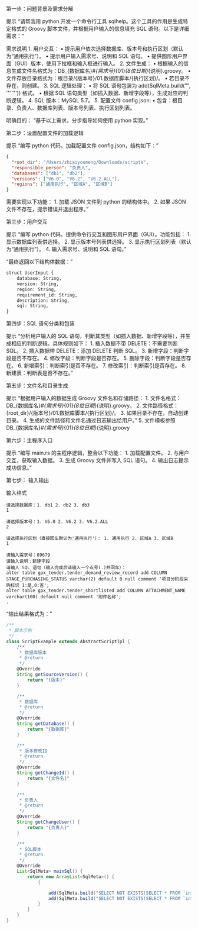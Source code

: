 第一步：问题背景及需求分解

提示
“请帮我用 python 开发一个命令行工具 sqlhelp。这个工具的作用是生成特定格式的 Groovy 脚本文件，并根据用户输入的信息填充 SQL 语句。以下是详细需求：”

需求说明
	1.	用户交互：
	•	提示用户依次选择数据库、版本号和执行区划（默认为“通用执行”）。
	•	提示用户输入需求号、说明和 SQL 语句。
	•	提供图形用户界面（GUI）版本，使用下拉框和输入框进行输入。
	2.	文件生成：
	•	根据输入的信息生成文件名格式为：DB_{数据库名}_#{需求号}_{01}_{8位日期}_{说明}.groovy。
	•	文件存放目录格式为：根目录/{版本号}/01.数据库脚本/{执行区划}/。
	•	若目录不存在，则创建。
	3.	SQL 逻辑处理：
	•	将 SQL 语句包装为 add(SqlMeta.build("", '''  ''')) 格式。
	•	根据 SQL 语句类型（如插入数据、新增字段等），生成对应的判断逻辑。
	4.	SQL 版本：MySQL 5.7。
	5.	配置文件 config.json:
	•	包含：根目录、负责人、数据库列表、版本号列表、执行区划列表。

明确目的：
“基于以上需求，分步指导如何使用 python 实现。”

第二步：设置配置文件的加载逻辑

提示
“编写 python 代码，加载配置文件 config.json，结构如下：”

```json
{
  "root_dir": "/Users/zhiaiyoumeng/Downloads/scripts",
  "responsible_person": "负责人",
  "databases": ["db1", "db2"],
  "versions": ["V6.0", "V6.2", "V6.2.ALL"],
  "regions": ["通用执行", "区域A", "区域B"]
}
```

需要实现以下功能：
	1.	加载 JSON 文件到 python 的结构体中。
	2.	如果 JSON 文件不存在，提示错误并退出程序。”

第三步：用户交互

提示
“编写 python 代码，提供命令行交互和图形用户界面（GUI）。功能包括：
	1.	显示数据库列表供选择。
	2.	显示版本号列表供选择。
	3.	显示执行区划列表（默认为“通用执行”）。
	4.	输入需求号、说明和 SQL 语句。”

“最终返回以下结构体数据：”

```python
struct UserInput {
    database: String,
    version: String,
    region: String,
    requirement_id: String,
    description: String,
    sql: String,
}
```

第四步：SQL 语句分类和包装

提示
“分析用户输入的 SQL 语句，判断其类型（如插入数据、新增字段等），并生成相应的判断逻辑。具体规则如下：
	1.	插入数据不带 DELETE：不需要判断 SQL。
	2.	插入数据带 DELETE：添加 DELETE 判断 SQL。
	3.	新增字段：判断字段是否不存在。
	4.	修改字段：判断字段是否存在。
	5.	删除字段：判断字段是否存在。
	6.	新增索引：判断索引是否不存在。
	7.	修改索引：判断索引是否存在。
	8.	新建表：判断表是否不存在。”


第五步：文件名和目录生成

提示
“根据用户输入的数据生成 Groovy 文件名和存储路径：
	1.	文件名格式：DB_{数据库名}_#{需求号}_{01}_{8位日期}_{说明}.groovy。
	2.	文件路径格式：{root_dir}/{版本号}/01.数据库脚本/{执行区划}/。
	3.	如果目录不存在，自动创建目录。
	4.	生成的文件路径和文件名通过日志输出给用户。”
    5.  文件模板参照DB_{数据库名}_#{需求号}_{01}_{8位日期}_{说明}.groovy

第六步：主程序入口

提示
“编写 main.rs 的主程序逻辑，整合以下功能：
	1.	加载配置文件。
	2.	与用户交互，获取输入数据。
	3.	生成 Groovy 文件并写入 SQL 语句。
	4.	输出日志提示成功信息。”

第七步： 输入输出

输入格式

```
请选择数据库：1. db1 2. db2 3. db3
1

请选择版本号：1. V6.0 2. V6.2 3. V6.2.ALL
2

请选择执行区划（直接回车默认为'通用执行'）： 1. 通用执行 2. 区域A 3. 区域B
1

请输入需求号：89679
请输入说明：新建字段
请输入 SQL 语句（输入完成后请输入一个点号(.)并回车）：
alter table gpx_tender.tender_demand_review_record add COLUMN STAGE_PURCHASING_STATUS varchar(2) default 0 null comment '项目分阶段采购标识 1:是,0:否';
alter table gpx_tender.tender_shortlisted add COLUMN ATTACHMENT_NAME varchar(100) default null comment '附件名称';
.

```


“输出结果格式为：”

```groovy
/**
 * 脚本示例
 */
class ScriptExample extends AbstractScriptTpl {
    /**
     * 数据库版本
     * @return
     */
    @Override
    String getSourceVersion() {
        return "{版本}"
    }

    /**
     * 数据库
     * @return
     */
    @Override
    String getDatabase() {
        return "{数据库}"
    }

    /**
     * 版本修改ID
     * @return
     */
    @Override
    String getChangeId() {
        return "{文件名}"
    }

    /**
     * 负责人
     * @return
     */
    @Override
    String getChangeUser() {
        return "{负责人}"
    }

    /**
     * SQL脚本
     * @return
     */
    @Override
    List<SqlMeta> mainSql() {
        return new ArrayList<SqlMeta>() {
            {

                add(SqlMeta.build("SELECT NOT EXISTS(SELECT * FROM `information_schema`.`COLUMNS` WHERE `TABLE_SCHEMA` = 'gpx_tender' AND `TABLE_NAME` = 'tender_demand_review_record' AND `COLUMN_NAME` IN ('STAGE_PURCHASING_STATUS'))", ''' alter table gpx_tender.tender_demand_review_record add COLUMN STAGE_PURCHASING_STATUS varchar(2) default 0 null comment '项目分阶段采购标识 1:是,0:否'; '''))
                add(SqlMeta.build("SELECT NOT EXISTS(SELECT * FROM `information_schema`.`COLUMNS` WHERE `TABLE_SCHEMA` = 'gpx_tender' AND `TABLE_NAME` = 'tender_shortlisted' AND `COLUMN_NAME` IN ('ATTACHMENT_NAME'))", ''' alter table gpx_tender.tender_shortlisted add COLUMN ATTACHMENT_NAME varchar(100) default null comment '附件名称'; '''))
            }
        }
    }
}

```